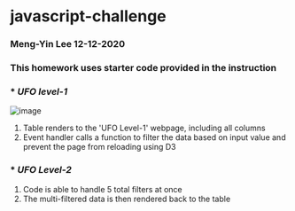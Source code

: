 # javascript-challenge
### Meng-Yin Lee 12-12-2020
### This homework uses starter code provided in the instruction

### * *UFO level-1*
![image](https://user-images.githubusercontent.com/66211603/101998699-3fa04e80-3c9b-11eb-865e-c29966c5d497.png)
1. Table renders to the 'UFO Level-1' webpage, including all columns
2. Event handler calls a function to filter the data based on input value and prevent the page from reloading using D3

### * *UFO Level-2*
1. Code is able to handle 5 total filters at once
2. The multi-filtered data is then rendered back to the table
